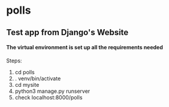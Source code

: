 # polls

<h2>Test app from Django's Website</h2>
<h4>The virtual environment is set up all the requirements needed</h4>
<p>Steps:</p>
<ol>
  <li>cd polls</li>
  <li>. venv/bin/activate</li>
  <li>cd mysite</li>
  <li>python3 manage.py runserver</li>
  <li>check localhost:8000/polls</li>
</ol>
